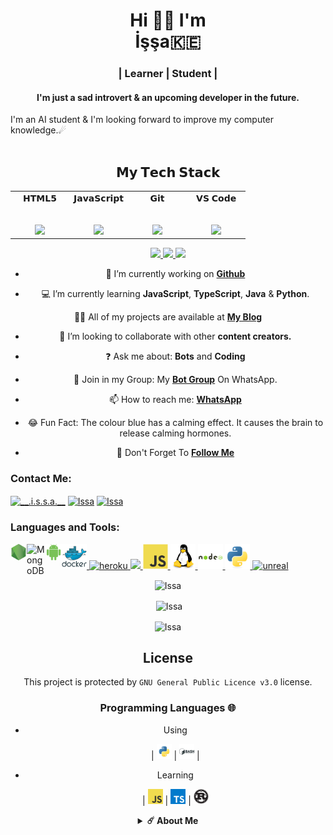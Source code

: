<h1 align="center">Hi 👋🏼 I'm <br>İşşa🇰🇪</h1>
<h3 align="center">| Learner | Student |</h3>
<h4 align="center">I'm just a sad introvert & an upcoming developer in the future.</h3>
<h7 align="left">I'm an AI student & I'm looking forward to improve my computer knowledge.☄<br>
<div align="center">
<img 
  </div>

## 𝗠𝘆 𝗧𝗲𝗰𝗵 𝗦𝘁𝗮𝗰𝗸

<table>
  <tbody>
    <tr valign="top">
      <td width="25%" align="center">
        <span>𝗛𝗧𝗠𝗟𝟱</span><br><br><br>
        <img height="64px" src="https://cdn.svgporn.com/logos/html-5.svg">
      </td>
      <td width="25%" align="center">
        <span>𝗝𝗮𝘃𝗮𝗦𝗰𝗿𝗶𝗽𝘁</span><br><br><br>
        <img height="64px" src="https://cdn.svgporn.com/logos/javascript.svg">
      </td>
      <td width="25%" align="center">
        <span>𝗚𝗶𝘁</span><br><br><br>
        <img height="64px" src="https://cdn.svgporn.com/logos/git-icon.svg">
      </td>
      <td width="25%" align="center">
        <span>𝗩𝗦 𝗖𝗼𝗱𝗲</span><br><br><br>
        <img height="64px" src="https://cdn.svgporn.com/logos/visual-studio-code.svg">
        </td>
    </tr>
  </tbody>
</table>

<p align="center">
  <a href="https://github.com/Issa2001/Issa2001.git">
    <img src="https://komarev.com/ghpvc/?username=Issa2001&label=Profile%20views&color=ff69b4&label=Profile+Views&style=plastic">

  </a>
  <a href="https://github.com/Issa2001?tab=stars">
    <img src="https://img.shields.io/github/stars/Issa2001?color=ff69b4&label=Stargazers&style=plastic">

  </a>
  <a href="https://github.com/https://github.com/Issa2001?tab=followers">
    <img src="https://img.shields.io/github/followers/Issa2001?color=ff69b4&label=Followers&style=plastic">

  </a>
</p>


- 🚦 I’m currently working on **[Github](https://github.com/Issa2001)**

- 💻 I’m currently learning **JavaScript**, **TypeScript**, **Java** & **Python**.

 👨‍💻 All of my projects are available at **[My Blog](https://github.com/Issa2001)** 


- 👥 I’m looking to collaborate with other **content creators.**

- ❓ Ask me about: **Bots** and **Coding**

- 🦜 Join in my Group: My **[Bot Group](https://chat.whatsapp.com/D4tuEhlXcBIFZtFiBWRnOV)** On WhatsApp.

- 📫 How to reach me: **[WhatsApp](https://wa.me/16156249543)**

- 😂 Fun Fact: The colour blue has a calming effect. It causes the brain to release calming hormones.

- 📲 Don't Forget To **[Follow Me](https://github.com/Issa2001)**

<h3 align="left">Contact Me:</h3>
<p align="left">
<a href="https://instagram.com/__.i.s.s.a.__" target="blank"><img align="center" src="https://www.freepnglogos.com/uploads/instagram-logo-png-transparent-0.png" alt="__.i.s.s.a.__" height="54" width="54" /></a>
<a href="mailto:Issamoha016@gmail.com" target="blank"><img align="center" src="https://www.freepnglogos.com/uploads/gmail-email-logo-png-16.png" alt="Issa" height="50" width="60" /></a>
<a href="https://t.me/Issamoha2001" target="blank"><img align="center" src="https://www.freepnglogos.com/uploads/telegram-png/telegram-chat-message-mobile-send-file-smartphone-talk-16.png" alt="Issa" height="54" width="54" /></a>

<h3 align="left">Languages and Tools:</h3>
<p align="left"> <a href="https://encrypted-tbn3.gstatic.com/images?q=tbn:ANd9GcSitqGRSVhkpmNXesXUaPuMlXoN69TK3bK2mtcBizOlu38azDUt" </a> <a href="https://www.docker.com/" target="_blank"> <img src="https://raw.githubusercontent.com/devicons/devicon/master/icons/docker/docker-original-wordmark.svg" alt="docker" width="40" height="40"/> </a> <a href= </a> <a href="" alt="grafana" width="40" height="40"/> </a> <a href="https://heroku.com" target="_blank"> <img src="https://www.vectorlogo.zone/logos/heroku/heroku-icon.svg" alt="heroku" width="40" height="40"/> </a> <a href=" target="_blank"> <img src=" </a> <a href="https://developer.mozilla.org/en-US/docs/Web/JavaScript" target="_blank"> <img src="https://raw.githubusercontent.com/devicons/devicon/master/icons/javascript/javascript-original.svg" alt="javascript" width="40" height="40"/> </a> <a href="https://www.linux.org/" target="_blank"> <img src="https://raw.githubusercontent.com/devicons/devicon/master/icons/linux/linux-original.svg" alt="linux" width="40" height="40"/> </a> <a href="https://nodejs.org" target="_blank"> <img src="https://raw.githubusercontent.com/devicons/devicon/master/icons/nodejs/nodejs-original-wordmark.svg" alt="nodejs" width="40" height="40"/> </a> </a> <a href="https://www.python.org" target="_blank"> <img src="https://raw.githubusercontent.com/devicons/devicon/master/icons/python/python-original.svg" alt="python" width="40" height="40"/> </a> <a href="https://unrealengine.com/" target="_blank"> <img src="https://encrypted-tbn0.gstatic.com/images?q=tbn:ANd9GcTkpB4OvXQZGfDbQpFbTxQKht8jP43sko7wDA&usqp=CAU" alt="unreal" width="40" height="40"/> </a> <img align="left" alt="Node.js" width="26px" src="https://raw.githubusercontent.com/github/explore/80688e429a7d4ef2fca1e82350fe8e3517d3494d/topics/nodejs/nodejs.png" /> <img align="left" alt="MongoDB" width="30px" src="https://diginomica.com/sites/default/files/images/2017-06/mongodb.png" /> <img align="left" alt="Android" width="26px" src="https://raw.githubusercontent.com/github/explore/80688e429a7d4ef2fca1e82350fe8e3517d3494d/topics/android/android.png" /> </p>
<p><img align="center" src="https://github-readme-stats.vercel.app/api/top-langs?username=Issa2001&show_icons=true&layout=compact&theme=nightowl" alt="Issa" /></p>
<p>&nbsp;<img align="center" src="https://github-readme-stats.vercel.app/api?username=Issa2001&show_icons=true&theme=nightowl" alt="Issa" /></p>
<p><img align="center" src="https://github-readme-streak-stats.herokuapp.com/?user=Issa2001&theme=nightowl" alt="Issa" /></p>

## License
This project is protected by `GNU General Public Licence v3.0` license.

### Programming Languages 🌐

- Using

     |  [<img src="https://raw.githubusercontent.com/github/explore/80688e429a7d4ef2fca1e82350fe8e3517d3494d/topics/python/python.png" alt="python logo" width="24">](https://www.python.org/) | [<img src="https://raw.githubusercontent.com/github/explore/80688e429a7d4ef2fca1e82350fe8e3517d3494d/topics/bash/bash.png" alt="bash logo" width="24">](https://www.gnu.org/software/bash/)  |

- Learning

     | [<img src="https://raw.githubusercontent.com/github/explore/80688e429a7d4ef2fca1e82350fe8e3517d3494d/topics/javascript/javascript.png" alt="js logo" width="24">](https://developer.mozilla.org/en-US/docs/Web/JavaScript)  | [<img src="https://raw.githubusercontent.com/github/explore/80688e429a7d4ef2fca1e82350fe8e3517d3494d/topics/typescript/typescript.png" alt="ts logo" width="24">](https://www.typescriptlang.org/) |  [<img src="https://raw.githubusercontent.com/github/explore/80688e429a7d4ef2fca1e82350fe8e3517d3494d/topics/rust/rust.png" alt="rust logo" width="24">](https://www.rust-lang.org/)

<details>
    <summary><b>☄️ About Me </b></summary><br/>
Hey😍


[Intro]

Name; İşşa

Age; 21 years old☄

Gender; Male👨

Country; Kenya🇰🇪

Sign; Libra♎

Company; Sapphire🈲

Well, I am an IT & AI student. For now I'm focused on Telegram & WhatsApp bots. I like learning new things with others or by my own.😂

Thanks for visiting my profile.❤

See yah! 😉



